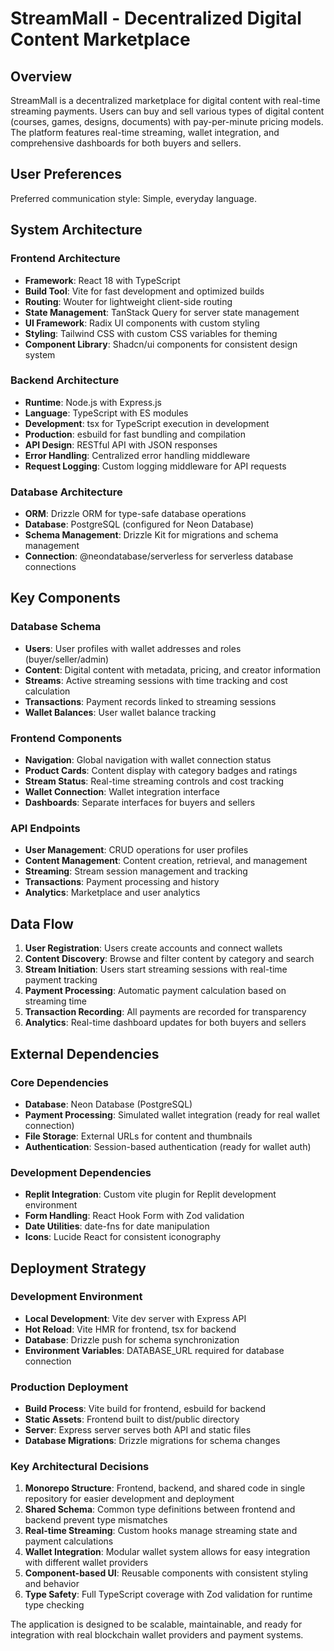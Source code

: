 # StreamMall - Decentralized Digital Content Marketplace

## Overview

StreamMall is a decentralized marketplace for digital content with real-time streaming payments. Users can buy and sell various types of digital content (courses, games, designs, documents) with pay-per-minute pricing models. The platform features real-time streaming, wallet integration, and comprehensive dashboards for both buyers and sellers.

## User Preferences

Preferred communication style: Simple, everyday language.

## System Architecture

### Frontend Architecture
- **Framework**: React 18 with TypeScript
- **Build Tool**: Vite for fast development and optimized builds
- **Routing**: Wouter for lightweight client-side routing
- **State Management**: TanStack Query for server state management
- **UI Framework**: Radix UI components with custom styling
- **Styling**: Tailwind CSS with custom CSS variables for theming
- **Component Library**: Shadcn/ui components for consistent design system

### Backend Architecture
- **Runtime**: Node.js with Express.js
- **Language**: TypeScript with ES modules
- **Development**: tsx for TypeScript execution in development
- **Production**: esbuild for fast bundling and compilation
- **API Design**: RESTful API with JSON responses
- **Error Handling**: Centralized error handling middleware
- **Request Logging**: Custom logging middleware for API requests

### Database Architecture
- **ORM**: Drizzle ORM for type-safe database operations
- **Database**: PostgreSQL (configured for Neon Database)
- **Schema Management**: Drizzle Kit for migrations and schema management
- **Connection**: @neondatabase/serverless for serverless database connections

## Key Components

### Database Schema
- **Users**: User profiles with wallet addresses and roles (buyer/seller/admin)
- **Content**: Digital content with metadata, pricing, and creator information
- **Streams**: Active streaming sessions with time tracking and cost calculation
- **Transactions**: Payment records linked to streaming sessions
- **Wallet Balances**: User wallet balance tracking

### Frontend Components
- **Navigation**: Global navigation with wallet connection status
- **Product Cards**: Content display with category badges and ratings
- **Stream Status**: Real-time streaming controls and cost tracking
- **Wallet Connection**: Wallet integration interface
- **Dashboards**: Separate interfaces for buyers and sellers

### API Endpoints
- **User Management**: CRUD operations for user profiles
- **Content Management**: Content creation, retrieval, and management
- **Streaming**: Stream session management and tracking
- **Transactions**: Payment processing and history
- **Analytics**: Marketplace and user analytics

## Data Flow

1. **User Registration**: Users create accounts and connect wallets
2. **Content Discovery**: Browse and filter content by category and search
3. **Stream Initiation**: Users start streaming sessions with real-time payment tracking
4. **Payment Processing**: Automatic payment calculation based on streaming time
5. **Transaction Recording**: All payments are recorded for transparency
6. **Analytics**: Real-time dashboard updates for both buyers and sellers

## External Dependencies

### Core Dependencies
- **Database**: Neon Database (PostgreSQL)
- **Payment Processing**: Simulated wallet integration (ready for real wallet connection)
- **File Storage**: External URLs for content and thumbnails
- **Authentication**: Session-based authentication (ready for wallet auth)

### Development Dependencies
- **Replit Integration**: Custom vite plugin for Replit development environment
- **Form Handling**: React Hook Form with Zod validation
- **Date Utilities**: date-fns for date manipulation
- **Icons**: Lucide React for consistent iconography

## Deployment Strategy

### Development Environment
- **Local Development**: Vite dev server with Express API
- **Hot Reload**: Vite HMR for frontend, tsx for backend
- **Database**: Drizzle push for schema synchronization
- **Environment Variables**: DATABASE_URL required for database connection

### Production Deployment
- **Build Process**: Vite build for frontend, esbuild for backend
- **Static Assets**: Frontend built to dist/public directory
- **Server**: Express server serves both API and static files
- **Database Migrations**: Drizzle migrations for schema changes

### Key Architectural Decisions

1. **Monorepo Structure**: Frontend, backend, and shared code in single repository for easier development and deployment
2. **Shared Schema**: Common type definitions between frontend and backend prevent type mismatches
3. **Real-time Streaming**: Custom hooks manage streaming state and payment calculations
4. **Wallet Integration**: Modular wallet system allows for easy integration with different wallet providers
5. **Component-based UI**: Reusable components with consistent styling and behavior
6. **Type Safety**: Full TypeScript coverage with Zod validation for runtime type checking

The application is designed to be scalable, maintainable, and ready for integration with real blockchain wallet providers and payment systems.